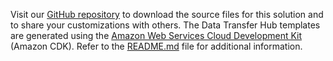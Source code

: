 Visit our [GitHub repository][github] to download the source files for this solution and to share your customizations with others. The Data Transfer Hub templates are generated using the [Amazon Web Services Cloud Development Kit](http://aws.amazon.com/cdk/) (Amazon CDK). Refer to the [README.md][readme] file for additional information.

[github]: https://github.com/awslabs/data-transfer-hub
[readme]: https://github.com/awslabs/data-transfer-hub#readme